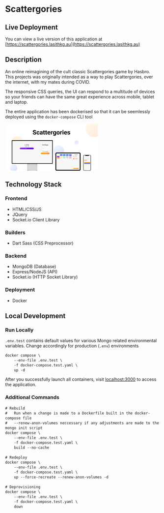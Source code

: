 # Scattergories

## Live Deployment

You can view a live version of this application at [https://scattergories.lasithkg.au](https://scattergories.lasithkg.au)

## Description

An online reimagining of the cult classic Scattergories game by Hasbro. This projects was originally intended as a way to play Scattergories, over the internet, with my mates during COVID.

The responsive CSS queries, the UI can respond to a multitude of devices so your friends can have the same great experience across mobile, tablet and laptop.

The entire application has been dockerised so that it can be seemlessly deployed using the `docker-compose` CLI tool

<img style="width: 60%; height: auto" src="assets/Showcase.png">

## Technology Stack

### Frontend

- HTML/CSS/JS
- JQuery
- Socket.io Client Library

### Builders

- Dart Sass (CSS Preprocessor)

### Backend

- MongoDB (Database)
- Express/NodeJS (API)
- Socket.io (HTTP Socket Library)

### Deployment

- Docker

## Local Development

### Run Locally

`.env.test` contains default values for various Mongo related environmental variables.
Change accordingly for production (`.env`) environments

```
docker compose \
    --env-file .env.test \
    -f docker-compose.test.yaml \
    up -d
```

After you successfully launch all containers, visit [localhost:3000](http://localhost:3000) to access the application.

### Additional Commands

```
# Rebuild
#   Run when a change is made to a Dockerfile built in the docker-compose file
#   --renew-anon-volumes neccessary if any adjustments are made to the mongo init script
docker compose \
    --env-file .env.test \
    -f docker-compose.test.yaml \
    build --no-cache

# Redeploy
docker compose \
    --env-file .env.test \
    -f docker-compose.test.yaml \
    up --force-recreate --renew-anon-volumes -d

# Deprovisioning
docker compose \
    --env-file .env.test \
    -f docker-compose.test.yaml \
    down
```
